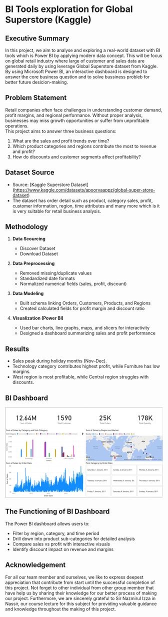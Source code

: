 # BI Tools exploration for Global Superstore (Kaggle)

## Executive Summary
In this project, we aim to analyse and exploring a real-world dataset with BI tools which is Power BI by applying modern data concept. This will be focus on global retail industry where large of customer and sales data are generated daily by using leverage Global Superstore dataset from Kaggle. By using Microsoft Power BI, an interactive dashboard is designed to answer the core business question and to solve bussiness probleb for better future desicion-making. 

## Problem Statement
Retail companies often face challenges in understanding customer demand, profit margins, and regional performance. Without proper analysis, businesses may miss growth opportunities or suffer from unprofitable operations.  
This project aims to answer three business questions:
1. What are the sales and profit trends over time?  
2. Which product categories and regions contribute the most to revenue and profit?  
3. How do discounts and customer segments affect profitability?  

## Dataset Source
- Source: [Kaggle Superstore Dataset] (https://www.kaggle.com/datasets/apoorvaappz/global-super-store-dataset)  
- The dataset has order detail such as product, category sales, profit, customer information, region, time attributes and many more which is it is very suitable for retail business analysis.  

## Methodology
1. **Data Scourcing**  
   - Discover Dataset 
   - Download Dataset  
     
2. **Data Preprocessing**  
   - Removed missing/duplicate values  
   - Standardized date formats  
   - Normalized numerical fields (sales, profit, discount)  

3. **Data Modeling**  
   - Built schema linking Orders, Customers, Products, and Regions  
   - Created calculated fields for profit margin and discount ratio  

4. **Visualization (Power BI)**  
   - Used bar charts, line graphs, maps, and slicers for interactivity  
   - Designed a dashboard summarizing sales and profit performance    

## Results
- Sales peak during holiday months (Nov–Dec).  
- Technology category contributes highest profit, while Furniture has low margins.  
- West region is most profitable, while Central region struggles with discounts.  

## BI Dashboard

![image alt](https://github.com/Lcarlest/Project-BIT2053-Fundamental-of-Modern-Data/blob/3bb4fe5a2dfb0e201c3465658a7206d07fd62076/Picture1.png)

## The Functioning of BI Dashboard
The Power BI dashboard allows users to:  
- Filter by region, category, and time period  
- Drill down into product sub-categories for detailed analysis  
- Compare sales vs profit with interactive visuals  
- Identify discount impact on revenue and margins


##  Acknowledgement
For all our team member and ourselves, we like to express deepest appreciation that contribute from start until the successful completion of this project. Not forget to other individual from other group member that have help us by sharing their knowledge for our better process of making our project.
Furthermore, we are sincerely grateful to Sir Nazmirul Izza in Nassir, our course lecture for this subject for providing valuable guidance and knowledge throughout the making of this project.

